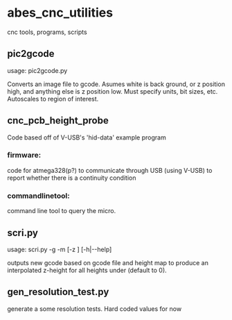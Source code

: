 abes_cnc_utilities
==================

cnc tools, programs, scripts


pic2gcode
---------

usage:
pic2gcode.py <filename>

Converts an image file to gcode.  Asumes white is back ground, or z position high, and anything else is z position low.
Must specify units, bit sizes, etc.  Autoscales to region of interest.


cnc_pcb_height_probe
--------------------

Code based off of V-USB's 'hid-data' example program

### firmware:
code for atmega328(p?) to communicate through USB (using V-USB) to report whether there is a continuity condition

### commandlinetool:
command line tool to query the micro.


scri.py
-------

usage:
scri.py -g <gcode file> -m <height file> [-z <threshold>] [-h|--help]

outputs new gcode based on gcode file and height map  to produce an interpolated z-height for all heights under <threshold> (default to 0).


gen_resolution_test.py
----------------------

generate a some resolution tests.  Hard coded values for now

